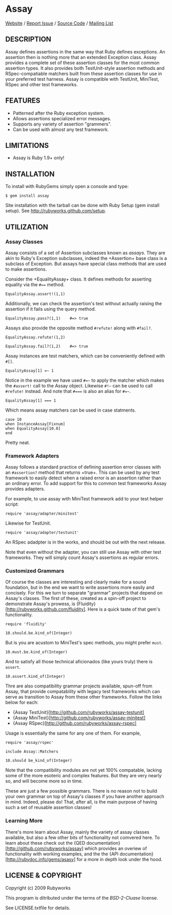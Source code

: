 # Assay

[Website](http://rubyworks.github.com/assay) /
[Report Issue](http://github.com/rubyworks/assay/issues) /
[Source Code](http://github.com/rubyworks/assay) /
[Mailing List](http://groups.google.com/group/rubyworks-mailinglist)


## DESCRIPTION

Assay defines assertions in the same way that Ruby defines
exceptions. An assertion then is nothing more that an
extended Exception class. Assay provides a complete set
of these assertion classes for the most common assertion types.
It also provides both TestUnit-style assertion methods and
RSpec-compatiable matchers built from these assertion classes
for use in your preferred test harness. Assay is compatible with
TestUnit, MiniTest, RSpec and other test frameworks.


## FEATURES

* Patterned after the Ruby exception system.
* Allows assertions specialized error messages.
* Supports any variety of assertion "grammers".
* Can be used with almost any test framework. 


## LIMITATIONS

* Assay is Ruby 1.9+ only!


## INSTALLATION

To install with RubyGems simply open a console and type:

    $ gem install assay

Site installation with the tarball can be done with Ruby Setup
(gem install setup). See http://rubyworks.github.com/setup.


## UTILIZATION

### Assay Classes

Assay consists of a set of Assertion subclasses known as *assays*. They
are akin to Ruby's Exception subclasses, indeed the +Assertion+ base class
is a subclass of Exception. But assays have special class methods that are
used to make assertions.

Consider the +EqualityAssay+ class. It defines methods for asserting equality
via the `#==` method.

    EqualityAssay.assert!(1,1)

Additionally, we can check the assertion's test without actually raising the
assertion if it fails using the query method.

    EqualityAssay.pass?(1,1)    #=> true

Assays also provide the opposite method `#refute!` along with `#fail?`.

    EqualityAssay.refute!(1,2)

    EqualityAssay.fail?(1,2)    #=> true

Assay instances are test matchers, which can be conveniently defined with `#[]`.

    EqualityAssay[1] =~ 1

Notice in the example we have used `#=~` to apply the matcher which makes
the `#assert!` call to the Assay object. Likewise `#!~` can be used to
call `#refute!` instead. And note that `#===` is also an alias for `#=~`.

    EqualityAssay[1] === 1

Which means assay matchers can be used in case statments.

    case 10
    when InstanceAssay[Fixnum]
    when EqualityAssay[10.0]
    end

Pretty neat.

### Framework Adapters

Assay follows a standard practice of defining assertion error classes with
an `#assertion?` method that returns +true+. This can be used by any test 
framework to easily detect when a raised error is an assertion rather than
an ordinary error. To add support for this to common test frameworks Assay
provides adapters.

For example, to use assay with MiniTest framework add to your test helper
script:

    require 'assay/adapter/minitest'

Likewise for TestUnit.

    require 'assay/adapter/testunit'

An RSpec adadpter is in the works, and should be out with the next release.

Note that even without the adapter, you can still use Assay with other test
frameworks. They will simply count Assay's assertions as regular errors.

### Customized Grammars

Of course the classes are interesting and clearly make for a sound foundation,
but in the end we want to write assertions more easily and concisely. For this
we turn to separate "grammar" projects that depend on Assay's classes. The
first of these, created as a spin-off project to demonstrate Assay's prowess,
is {Fluidity}[http://rubyworks.github.com/fluidity]. Here is a quick taste of
that gem's functionality.

    require 'fluidity'

    10.should.be.kind_of(Integer)

But is you are acustom to MiniTest's spec methods, you might prefer `must`.

    10.must.be.kind_of(Integer)

And to satisfy all those technical aficionados (like yours truly) there is `assert`.

    10.assert.kind_of(Integer)

Thre are also compatibility grammar projects available, spun-off from Assay, that
provide compatability with legacy test frameworks which can serve as transition
to Assay from these other frameworks. Follow the links below for each:

* {Assay TestUnit}[http://github.com/rubyworks/assay-testunit]
* {Assay MiniTest}[http://github.com/rubyworks/assay-minitest]
* {Assay RSpec}[http://github.com/rubyworks/assay-rspec]

Usage is essentially the same for any one of them. For example,

    require 'assay/rspec'

    include Assay::Matchers

    10.should be_kind_of(Integer)

Note that the compatibility modules are not yet 100% compatable, lacking some
of the more esoteric and complex features. But they are very nearly so, and
will become more so in time.

These are just a few possible grammars. There is no reason not to build
your own grammar on top of Assay's classes if you have another approach in mind.
Indeed, please do! That, after all, is the main purpose of having such
a set of reusable assertion classes!

### Learning More

There's more learn about Assay, mainly the variety of assay classes available,
but also a few other bits of functionality not comvered here. To learn
about these check out the {QED documentation}[http://github.com/rubyworks/assay]
which provides an overiew of functionality with working examples, and the
the {API documentation}[http://rubydoc.info/gems/asasy] for a more in depth look
under the hood.


## LICENSE & COPYRIGHT

Copyright (c) 2009 Rubyworks

This program is ditributed under the terms of the *BSD-2-Cluase* license.

See LICENSE.txtfile for details.

